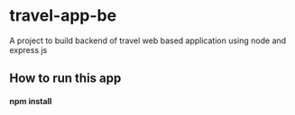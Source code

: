 # travel-app-be
A project to build backend of travel web based application using node and express js

## How to run this app
#### npm install
